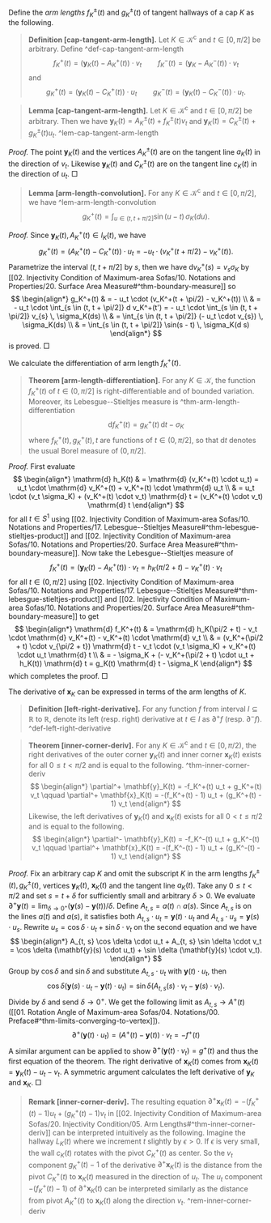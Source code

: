 Define the _arm lengths_ $f_K^{\pm}(t)$ and $g_K^{\pm}(t)$ of tangent hallways of a cap $K$ as the following.

> __Definition [cap-tangent-arm-length].__ Let $K \in \mathcal{K}^\mathrm{c}$ and $t \in [0, \pi/2]$ be arbitrary. Define ^def-cap-tangent-arm-length
$$
f_K^+(t) = \left( \mathbf{y}_K(t) - A_K^+(t) \right) \cdot v_t \qquad f_K^-(t) = \left( \mathbf{y}_K - A_K^-(t) \right) \cdot v_t
$$
> and
$$
g_K^+(t) = \left( \mathbf{y}_K(t) - C_K^+(t) \right)  \cdot u_t \qquad g_K^-(t) = \left( \mathbf{y}_K(t) - C_K^-(t) \right)  \cdot u_t.
$$

> __Lemma [cap-tangent-arm-length].__ Let $K \in \mathcal{K}^\mathrm{c}$ and $t \in [0, \pi/2]$ be arbitrary. Then we have $\mathbf{y}_K(t) = A^{\pm}_K(t) + f_K^{\pm}(t) v_t$ and $\mathbf{y}_K(t) = C^{\pm}_K(t) + g_K^{\pm}(t) u_t$. ^lem-cap-tangent-arm-length

_Proof._ The point $\mathbf{y}_K(t)$ and the vertices $A_K^{\pm}(t)$ are on the tangent line $a_K(t)$ in the direction of $v_t$. Likewise $\mathbf{y}_K(t)$ and $C_K^{\pm}(t)$ are on the tangent line $c_K(t)$ in the direction of $u_t$. □

> __Lemma [arm-length-convolution].__ For any $K \in \mathcal{K}^\mathrm{c}$ and $t \in [0, \pi/2]$, we have ^lem-arm-length-convolution
$$
g_K^+(t) = \int_{u \in (t, t + \pi/2]} \sin(u - t) \, \sigma_K(du).
$$

_Proof._ Since $\mathbf{y}_K(t), A_K^+(t) \in l_K(t)$, we have
$$
g_K^+(t) = (A_K^+(t) - C_K^+(t)) \cdot u_t = - u_t \cdot (v_K^+(t + \pi/2) - v_K^+(t)).
$$
Parametrize the interval $(t, t + \pi/2]$ by $s$, then we have $\mathrm{d} v_K^+(s) = v_{s} \sigma_K$ by [[02. Injectivity Condition of Maximum-area Sofas/10. Notations and Properties/20. Surface Area Measure#^thm-boundary-measure]] so
$$
\begin{align*}
g_K^+(t) & = - u_t \cdot (v_K^+(t + \pi/2) - v_K^+(t)) \\
& = - u_t \cdot \int_{s \in (t, t + \pi/2]} d v_K^+(t') = - u_t \cdot \int_{s \in (t, t + \pi/2]} v_{s} \, \sigma_K(ds) \\
& = \int_{s \in (t, t + \pi/2]} (- u_t \cdot v_{s}) \, \sigma_K(ds) \\
& = \int_{s \in (t, t + \pi/2]} \sin(s - t) \, \sigma_K(d s)
\end{align*}
$$
is proved. □

We calculate the differentiation of arm length $f_K^+(t)$.

> __Theorem [arm-length-differentiation].__ For any $K \in \mathcal{K}$, the function $f^+_K(t)$ of $t \in (0, \pi/2]$ is right-differentiable and of bounded variation. Moreover, its Lebesgue--Stieltjes measure is ^thm-arm-length-differentiation
$$
\mathrm{d} f_K^+(t) = g_K^+(t)\, \mathrm{d} t - \sigma_K
$$
> where $f_K^+(t), g_K^+(t), t$ are functions of $t \in (0, \pi/2]$, so that $\mathrm{d} t$ denotes the usual Borel measure of $(0, \pi/2]$.

_Proof._ First evaluate
$$
\begin{align*}
\mathrm{d} h_K(t) & = \mathrm{d} (v_K^+(t) \cdot u_t) = u_t \cdot \mathrm{d} v_K^+(t) + v_K^+(t) \cdot \mathrm{d} u_t \\
& = u_t \cdot (v_t \sigma_K) + (v_K^+(t) \cdot v_t) \mathrm{d} t = (v_K^+(t) \cdot v_t) \mathrm{d} t
\end{align*}
$$
for all $t \in S^1$ using [[02. Injectivity Condition of Maximum-area Sofas/10. Notations and Properties/17. Lebesgue--Stieltjes Measure#^thm-lebesgue-stieltjes-product]] and [[02. Injectivity Condition of Maximum-area Sofas/10. Notations and Properties/20. Surface Area Measure#^thm-boundary-measure]]. Now take the Lebesgue--Stieltjes measure of
$$
f_K^+(t) = \left( \mathbf{y}_K(t) - A_K^+(t) \right) \cdot v_t = h_K(\pi/2 + t) - v_K^+(t) \cdot v_t
$$
for all $t \in (0, \pi/2]$ using [[02. Injectivity Condition of Maximum-area Sofas/10. Notations and Properties/17. Lebesgue--Stieltjes Measure#^thm-lebesgue-stieltjes-product]] and [[02. Injectivity Condition of Maximum-area Sofas/10. Notations and Properties/20. Surface Area Measure#^thm-boundary-measure]] to get
$$
\begin{align*}
\mathrm{d} f_K^+(t) & = \mathrm{d} h_K(\pi/2 + t) - v_t \cdot \mathrm{d} v_K^+(t) - v_K^+(t) \cdot \mathrm{d} v_t \\
& = (v_K^+(\pi/2 + t) \cdot v_{\pi/2 + t}) \mathrm{d} t - v_t \cdot (v_t \sigma_K) + v_K^+(t) \cdot u_t \mathrm{d} t \\
& = - \sigma_K + (- v_K^+(\pi/2 + t) \cdot u_t + h_K(t)) \mathrm{d} t
= g_K(t) \mathrm{d} t - \sigma_K
\end{align*}
$$
which completes the proof. □

The derivative of $\mathbf{x}_K$ can be expressed in terms of the arm lengths of $K$.

> __Definition [left-right-derivative].__ For any function $f$ from interval $I \subseteq \mathbb{R}$ to $\mathbb{R}$, denote its left (resp. right) derivative at $t \in I$ as $\partial^+ f$ (resp. $\partial^- f$). ^def-left-right-derivative

> __Theorem [inner-corner-deriv].__ For any $K \in \mathcal{K}^\mathrm{c}$ and $t \in [0, \pi/2)$, the right derivatives of the outer corner $\mathbf{y}_K(t)$ and inner corner $\mathbf{x}_K(t)$ exists for all $0 \leq t < \pi/2$ and is equal to the following. ^thm-inner-corner-deriv
$$
\begin{align*}
	\partial^+ \mathbf{y}_K(t) = -f_K^+(t) u_t + g_K^+(t) v_t \qquad \partial^+ \mathbf{x}_K(t) = -(f_K^+(t) - 1) u_t + (g_K^+(t) - 1) v_t
\end{align*}
$$
> Likewise, the left derivatives of $\mathbf{y}_K(t)$ and $\mathbf{x}_K(t)$ exists for all $0 < t \leq \pi/2$ and is equal to the following.
$$
\begin{align*}
	\partial^- \mathbf{y}_K(t) = -f_K^-(t) u_t + g_K^-(t) v_t \qquad \partial^+ \mathbf{x}_K(t) = -(f_K^-(t) - 1) u_t + (g_K^-(t) - 1) v_t
\end{align*}
$$

_Proof._ Fix an arbitrary cap $K$ and omit the subscript $K$ in the arm lengths $f_K^{\pm}(t), g_K^{\pm}(t)$, vertices $\mathbf{y}_K(t)$, $\mathbf{x}_K(t)$ and the tangent line $a_K(t)$. Take any $0 \leq t < \pi/2$ and set $s = t + \delta$ for sufficiently small and arbitrary $\delta > 0$. We evaluate $\partial^+ \mathbf{y}(t) = \lim_{\delta \rightarrow 0^+}(\mathbf{y}(s) - \mathbf{y}(t)) / \delta$. Define $A_{t, s} = a(t) \cap a(s)$. Since $A_{t, s}$ is on the lines $a(t)$ and $a(s)$, it satisfies both $A_{t, s} \cdot u_t = \mathbf{y}(t) \cdot u_t$ and $A_{t, s} \cdot u_s = \mathbf{y}(s) \cdot u_s$. Rewrite $u_s = \cos \delta \cdot u_t + \sin \delta \cdot v_t$ on the second equation and we have
$$
\begin{align*}
	A_{t, s} \cos \delta \cdot u_t + A_{t, s} \sin \delta \cdot v_t =  	\cos \delta (\mathbf{y}(s) \cdot u_t) + \sin \delta (\mathbf{y}(s) \cdot v_t).
\end{align*}
$$
Group by $\cos \delta$ and $\sin \delta$ and substitute $A_{t, s} \cdot u_t$ with $\mathbf{y}(t) \cdot u_t$, then
$$ \cos \delta (\mathbf{y}(s) \cdot u_t - \mathbf{y}(t) \cdot u_t)
	= \sin \delta (A_{t, s}  (s) \cdot v_t - \mathbf{y}(s) \cdot v_t) .
	$$
Divide by $\delta$ and send $\delta \to 0^+$. We get the following limit as $A_{t, s} \to A^+(t)$ ([[01. Rotation Angle of Maximum-area Sofas/04. Notations/00. Preface#^thm-limits-converging-to-vertex]]).
$$ \partial^+ (\mathbf{y}(t) \cdot u_t)  = (A^+(t) - \mathbf{y}(t)) \cdot v_t = - f^+(t)$$
A similar argument can be applied to show $\partial^+ (\mathbf{y}(t) \cdot v_t) = g^+(t)$ and thus the first equation of the theorem. The right derivative of $\mathbf{x}_K(t)$ comes from $\mathbf{x}_K(t) = \mathbf{y}_K(t) - u_t - v_t$. A symmetric argument calculates the left derivative of $\mathbf{y}_K$ and $\mathbf{x}_K$. □

> __Remark [inner-corner-deriv].__ The resulting equation $\partial^+ \mathbf{x}_K(t) = -(f_K^+(t) - 1) u_t + (g_K^+(t) - 1) v_t$ in [[02. Injectivity Condition of Maximum-area Sofas/20. Injectivity Condition/05. Arm Lengths#^thm-inner-corner-deriv]] can be interpreted intuitively as the following. Imagine the hallway $L_K(t)$ where we increment $t$ slightly by $\epsilon > 0$. If $\epsilon$ is very small, the wall $c_K(t)$ rotates with the pivot $C_K^+(t)$ as center. So the $v_t$ component $g_K^+(t) - 1$ of the derivative $\partial^+ \mathbf{x}_K(t)$ is the distance from the pivot $C_K^+(t)$ to $\mathbf{x}_K(t)$ measured in the direction of $u_t$. The $u_t$ component $-(f_K^+(t) - 1)$ of $\partial^+ \mathbf{x}_K(t)$ can be interpreted similarly as the distance from pivot $A^+_K(t)$ to $\mathbf{x}_K(t)$ along the direction $v_t$. ^rem-inner-corner-deriv